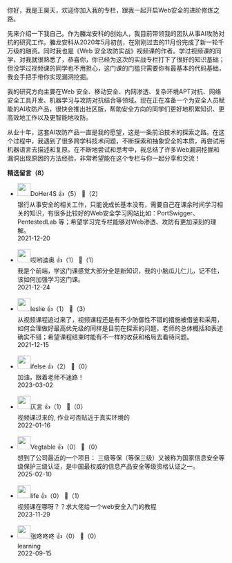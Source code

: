 你好，我是王昊天，欢迎你加入我的专栏，跟我一起开启Web安全的进阶修炼之路。

先来介绍一下我自己。作为螣龙安科的创始人，我目前带领我的团队从事AI攻防对抗的研究工作。螣龙安科从2020年5月初创，在刚刚过去的11月份完成了新一轮千万级的融资。同时我也是《Web 安全攻防实战》视频课的作者。学过视频课的同学，对我就很熟悉了，恭喜你，你已经为这次的实战专栏打下了很好的知识基础；但没学过视频课的同学也不用担心，这门课的门槛只需要你有最基本的代码基础，我会手把手带你实现漏洞挖掘。

我的研究方向主要在Web 安全、移动安全、内网渗透、复杂环境APT对抗、网络安全工具开发、机器学习与攻防对抗结合等领域。现在正在准备一个为安全人员赋能的AI攻防产品，很快会推出社区版，帮助安全方向的同学们更好地积累知识、更高效地工作以及更智能地攻防。

从业十年，这套AI攻防产品一直是我的愿望，这是一条前沿技术的探索之路。在这个过程中，我遇到了很多跨学科技术问题，不断探索和抽象安全的本质，再尝试用机器语言去描述和复原。在不断地尝试和思考中，我总结了许多Web漏洞挖掘和漏洞出现原因的方法经验，非常希望能在这个专栏与你一起分享和交流！
<div><strong>精选留言（8）</strong></div><ul>
<li><img src="https://static001.geekbang.org/account/avatar/00/24/7e/73/a5d76036.jpg" width="30px"><span>DoHer4S</span> 👍（5） 💬（2）<div>银行从事安全的相关工作，只能说成长基本没有，需要自己在课余时间学习相关的知识，有很多比较好的Web安全学习网站比如：PortSwigger、PentestedLab 等；希望学习完专栏能够对Web渗透、攻防有更加深刻的理解。</div>2021-12-20</li><br/><li><img src="https://static001.geekbang.org/account/avatar/00/18/e8/f5/d851eb46.jpg" width="30px"><span>哎哟迪奥</span> 👍（1） 💬（1）<div>我是个前端，学这门课感觉大部分全是新知识，我的小脑瓜儿仁儿，记不住，该如何加强学习这门课。</div>2021-12-24</li><br/><li><img src="https://static001.geekbang.org/account/avatar/00/14/34/df/64e3d533.jpg" width="30px"><span>leslie</span> 👍（1） 💬（3）<div>从视频课程追过来了，视频课程还是有不少防御性不错的措施被借鉴和采用，如何合理做好最高优先级的同样是目前在探索的问题，老师的总体概括和表述确实不错；希望课程结束时能有不一样的收获和格局去看待问题。</div>2021-12-15</li><br/><li><img src="https://static001.geekbang.org/account/avatar/00/26/eb/d7/90391376.jpg" width="30px"><span>ifelse</span> 👍（2） 💬（0）<div>加油，跟着老师不迷路！</div>2023-03-02</li><br/><li><img src="https://static001.geekbang.org/account/avatar/00/1f/52/5c/d4a9accb.jpg" width="30px"><span>仄言</span> 👍（1） 💬（0）<div>视频课过来的, 作业可否贴近于真实环境的</div>2022-01-16</li><br/><li><img src="https://static001.geekbang.org/account/avatar/00/21/82/73/791d0f5e.jpg" width="30px"><span>Vegtable</span> 👍（0） 💬（0）<div>想到了公司最近的一个项目：
三级等保（等保三级）又被称为国家信息安全等级保护三级认证，是中国最权威的信息产品安全等级资格认证之一。</div>2025-02-10</li><br/><li><img src="https://static001.geekbang.org/account/avatar/00/39/d6/b8/5136a444.jpg" width="30px"><span>life</span> 👍（0） 💬（1）<div>视频课在哪呀？？求大佬给一个web安全入门的教程</div>2023-11-29</li><br/><li><img src="" width="30px"><span>张咚咚咚</span> 👍（0） 💬（0）<div>learning</div>2022-09-15</li><br/>
</ul>